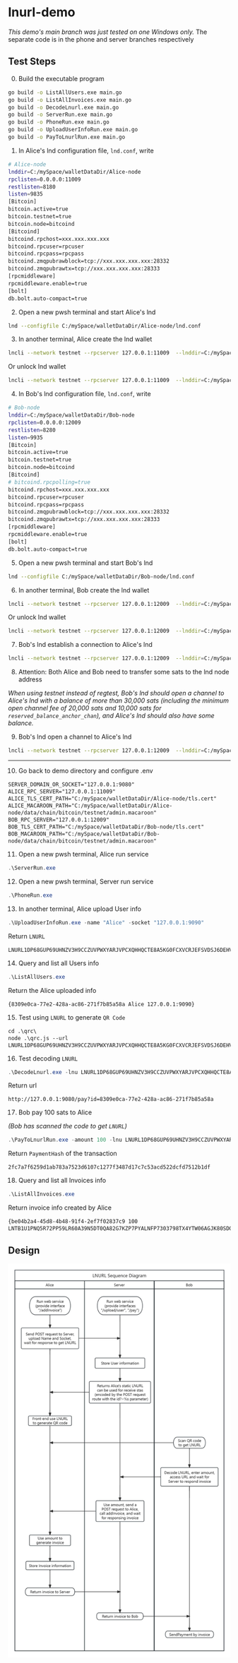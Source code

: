 # lnurl-demo

*This demo's main branch was just tested on one Windows only.*
The separate code is in the phone and server branches respectively

## Test Steps

0. Build the executable program

```bash
go build -o ListAllUsers.exe main.go
go build -o ListAllInvoices.exe main.go
go build -o DecodeLnurl.exe main.go
go build -o ServerRun.exe main.go
go build -o PhoneRun.exe main.go
go build -o UploadUserInfoRun.exe main.go
go build -o PayToLnurlRun.exe main.go
```

1. In Alice's lnd configuration file, `lnd.conf`, write

```bash
# Alice-node
lnddir=C:/mySpace/walletDataDir/Alice-node
rpclisten=0.0.0.0:11009
restlisten=8180
listen=9835
[Bitcoin]
bitcoin.active=true
bitcoin.testnet=true
bitcoin.node=bitcoind
[Bitcoind]
bitcoind.rpchost=xxx.xxx.xxx.xxx
bitcoind.rpcuser=rpcuser
bitcoind.rpcpass=rpcpass
bitcoind.zmqpubrawblock=tcp://xxx.xxx.xxx.xxx:28332
bitcoind.zmqpubrawtx=tcp://xxx.xxx.xxx.xxx:28333
[rpcmiddleware]
rpcmiddleware.enable=true
[bolt]
db.bolt.auto-compact=true
```

2. Open a new pwsh terminal and start Alice's lnd

```bash
lnd --configfile C:/mySpace/walletDataDir/Alice-node/lnd.conf
```

3. In another terminal, Alice create the lnd wallet

```bash
lncli --network testnet --rpcserver 127.0.0.1:11009  --lnddir=C:/mySpace/walletDataDir/Alice-node create
```

Or unlock lnd wallet

```bash
lncli --network testnet --rpcserver 127.0.0.1:11009  --lnddir=C:/mySpace/walletDataDir/Alice-node unlock
```

4. In Bob's lnd configuration file, `lnd.conf`, write

```bash
# Bob-node
lnddir=C:/mySpace/walletDataDir/Bob-node
rpclisten=0.0.0.0:12009
restlisten=8280
listen=9935
[Bitcoin]
bitcoin.active=true
bitcoin.testnet=true
bitcoin.node=bitcoind
[Bitcoind]
# bitcoind.rpcpolling=true
bitcoind.rpchost=xxx.xxx.xxx.xxx
bitcoind.rpcuser=rpcuser
bitcoind.rpcpass=rpcpass
bitcoind.zmqpubrawblock=tcp://xxx.xxx.xxx.xxx:28332
bitcoind.zmqpubrawtx=tcp://xxx.xxx.xxx.xxx:28333
[rpcmiddleware]
rpcmiddleware.enable=true
[bolt]
db.bolt.auto-compact=true
```

5. Open a new pwsh terminal and start Bob's lnd

```bash
lnd --configfile C:/mySpace/walletDataDir/Bob-node/lnd.conf
```

6. In another terminal, Bob create the lnd wallet

```bash
lncli --network testnet --rpcserver 127.0.0.1:12009  --lnddir=C:/mySpace/walletDataDir/Bob-node create
```

Or unlock lnd wallet

```bash
lncli --network testnet --rpcserver 127.0.0.1:12009  --lnddir=C:/mySpace/walletDataDir/Bob-node unlock
```

7. Bob's lnd establish a connection to Alice's lnd

```bash
lncli --network testnet --rpcserver 127.0.0.1:12009  --lnddir=C:/mySpace/walletDataDir/Bob-node connect 03f2dfec54d4577a2808223e22cfb00353dfe78f831c2ee9d68884f7479164be7f@127.0.0.1:9835
```

8. Attention: Both Alice and Bob need to transfer some sats to the lnd node address

*When using testnet instead of regtest, Bob's lnd should open a channel to Alice's lnd with a balance of more than 30,000 sats (including the minimum open channel fee of 20,000 sats and 10,000 sats for `reserved_balance_anchor_chan`), and Alice's lnd should also have some balance.*

9. Bob's lnd open a channel to Alice's lnd

```bash
lncli --network testnet --rpcserver 127.0.0.1:12009  --lnddir=C:/mySpace/walletDataDir/Bob-node openchannel --node_key 03f2dfec54d4577a2808223e22cfb00353dfe78f831c2ee9d68884f7479164be7f --local_amt 20000
```

---

10. Go back to demo directory and configure .env

```text
SERVER_DOMAIN_OR_SOCKET="127.0.0.1:9080"
ALICE_RPC_SERVER="127.0.0.1:11009"
ALICE_TLS_CERT_PATH="C:/mySpace/walletDataDir/Alice-node/tls.cert"
ALICE_MACAROON_PATH="C:/mySpace/walletDataDir/Alice-node/data/chain/bitcoin/testnet/admin.macaroon"
BOB_RPC_SERVER="127.0.0.1:12009"
BOB_TLS_CERT_PATH="C:/mySpace/walletDataDir/Bob-node/tls.cert"
BOB_MACAROON_PATH="C:/mySpace/walletDataDir/Bob-node/data/chain/bitcoin/testnet/admin.macaroon"
```

11. Open a new pwsh terminal, Alice run service

```powershell
.\ServerRun.exe
```

12. Open a new pwsh terminal, Server run service

```powershell
.\PhoneRun.exe
```

13. In another terminal, Alice upload User info

```powershell
.\UploadUserInfoRun.exe -name "Alice" -socket "127.0.0.1:9090"
```

Return `LNURL`

```text
LNURL1DP68GUP69UHNZV3H9CCZUVPWXYARJVPCXQHHQCTE8A5KG0FCXVCRJEFSVDSJ6DEHV5EZ6DPJ8PSJ6CTR8QMZ6V3HX9NRWC3CX4SN2WRPCY5HJ7
```

14. Query and list all Users info

```powershell
.\ListAllUsers.exe
```

Return the Alice uploaded info

```text
{8309e0ca-77e2-428a-ac86-271f7b85a58a Alice 127.0.0.1:9090}
```

15. Test using `LNURL` to generate `QR Code`

```poershell
cd .\qrc\
node .\qrc.js --url LNURL1DP68GUP69UHNZV3H9CCZUVPWXYARJVPCXQHHQCTE8A5KG0FCXVCRJEFSVDSJ6DEHV5EZ6DPJ8PSJ6CTR8QMZ6V3HX9NRWC3CX4SN2WRPCY5HJ7
```

16. Test decoding `LNURL`

```powershell
.\DecodeLnurl.exe -lnu LNURL1DP68GUP69UHNZV3H9CCZUVPWXYARJVPCXQHHQCTE8A5KG0FCXVCRJEFSVDSJ6DEHV5EZ6DPJ8PSJ6CTR8QMZ6V3HX9NRWC3CX4SN2WRPCY5HJ7
```

Return url

```text
http://127.0.0.1:9080/pay?id=8309e0ca-77e2-428a-ac86-271f7b85a58a
```

17. Bob pay 100 sats to Alice

*(Bob has scanned the code to get `LNURL`)*

```powershell
.\PayToLnurlRun.exe -amount 100 -lnu LNURL1DP68GUP69UHNZV3H9CCZUVPWXYARJVPCXQHHQCTE8A5KG0FCXVCRJEFSVDSJ6DEHV5EZ6DPJ8PSJ6CTR8QMZ6V3HX9NRWC3CX4SN2WRPCY5HJ7
```

Return `PaymentHash` of the transaction

```text
2fc7a7f6259d1ab783a7523d6107c1277f3487d17c7c53acd522dcfd7512b1df
```

18. Query and list all Invoices info

```powershell
.\ListAllInvoices.exe
```

Return invoice info created by Alice

```text
{be04b2a4-45d8-4b48-91f4-2ef7f02837c9 100 LNTB1U1PNQ5R72PP59LR60A39N5DT0QA82G7KZP7PYALNFP7303798TX4YTW06AGJK80SDQQCQZZSXQYZ5VQSP5ACD5AKJTXZ828256XGJYEH8DQF0A2QJT3853HZTCRNACAPQPAHUQ9QYYSSQVLAZTLEU509FL0RHLD24EX87NG754AJXX6DFKQ3JQQMP0U04AQHYMXLDHACWF5CP85AHYTVVYH7ZF7VLNM4MHJYAFADCL5FNDQXTC0CQ4XR09M}
```

## Design

![LNURL](./LNURL.jpg)
